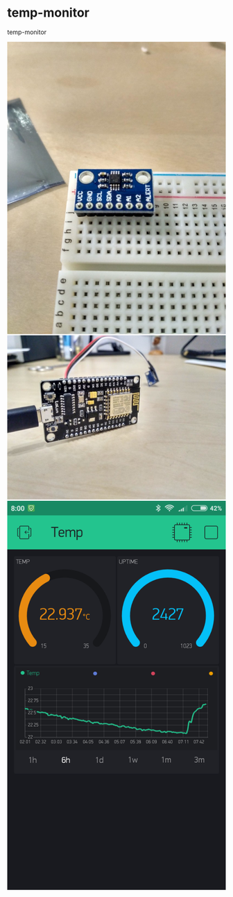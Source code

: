 # temp-monitor
temp-monitor


![Alt text](site/IMG_20170501_121737_HDR.jpg?raw=true "Title")
![Alt text](site/IMG_20170502_081327_HDR.jpg?raw=true "Title")
![Alt text](site/Screenshot_2017-05-02-08-00-39-010_cc.blynk.png?raw=true "Title")
